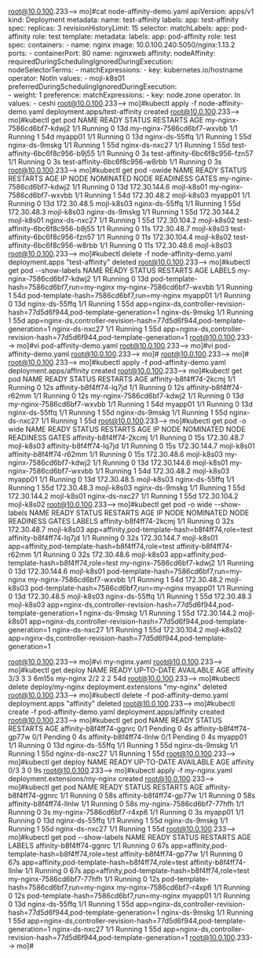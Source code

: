root@10.0.100.233--> mo]#cat node-affinity-demo.yaml 
apiVersion: apps/v1
kind: Deployment
metadata:
  name: test-affinity
  labels:
    app: test-affinity
spec:
  replicas: 3
  revisionHistoryLimit: 15
  selector:
    matchLabels:
      app: pod-affinity
      role: test
  template:
    metadata:
      labels:
        app: pod-affinity
        role: test
    spec:
      containers:
      - name: nginx
        image: 10.0.100.240:5050/nginx:1.13.2
        ports:
        - containerPort: 80
          name: nginxweb
      affinity:
        nodeAffinity:
          requiredDuringSchedulingIgnoredDuringExecution:  
            nodeSelectorTerms:
            - matchExpressions:
              - key: kubernetes.io/hostname
                operator: NotIn
                values:
                - mojl-k8s01
          preferredDuringSchedulingIgnoredDuringExecution:  
          - weight: 1
            preference:
              matchExpressions:
              - key: node.zone
                operator: In
                values:
                - ceshi
root@10.0.100.233--> mo]#kubectl apply -f node-affinity-demo.yaml 
deployment.apps/test-affinity created
root@10.0.100.233--> mo]#kubectl get pod
NAME                             READY   STATUS    RESTARTS   AGE
my-nginx-7586cd6bf7-kdwj2        1/1     Running   0          13d
my-nginx-7586cd6bf7-wxvbb        1/1     Running   1          54d
myapp01                          1/1     Running   0          13d
nginx-ds-55ffq                   1/1     Running   1          55d
nginx-ds-9mskg                   1/1     Running   1          55d
nginx-ds-nxc27                   1/1     Running   1          55d
test-affinity-6bc6f8c956-b9j55   1/1     Running   0          3s
test-affinity-6bc6f8c956-fzn57   1/1     Running   0          3s
test-affinity-6bc6f8c956-w8rbb   1/1     Running   0          3s
root@10.0.100.233--> mo]#kubectl get pod -owide
NAME                             READY   STATUS    RESTARTS   AGE   IP             NODE         NOMINATED NODE   READINESS GATES
my-nginx-7586cd6bf7-kdwj2        1/1     Running   0          13d   172.30.144.6   mojl-k8s01   <none>           <none>
my-nginx-7586cd6bf7-wxvbb        1/1     Running   1          54d   172.30.48.2    mojl-k8s03   <none>           <none>
myapp01                          1/1     Running   0          13d   172.30.48.5    mojl-k8s03   <none>           <none>
nginx-ds-55ffq                   1/1     Running   1          55d   172.30.48.3    mojl-k8s03   <none>           <none>
nginx-ds-9mskg                   1/1     Running   1          55d   172.30.144.2   mojl-k8s01   <none>           <none>
nginx-ds-nxc27                   1/1     Running   1          55d   172.30.104.2   mojl-k8s02   <none>           <none>
test-affinity-6bc6f8c956-b9j55   1/1     Running   0          11s   172.30.48.7    mojl-k8s03   <none>           <none>
test-affinity-6bc6f8c956-fzn57   1/1     Running   0          11s   172.30.104.4   mojl-k8s02   <none>           <none>
test-affinity-6bc6f8c956-w8rbb   1/1     Running   0          11s   172.30.48.6    mojl-k8s03   <none>           <none>
root@10.0.100.233--> mo]#kubectl delete -f node-affinity-demo.yaml 
deployment.apps "test-affinity" deleted
root@10.0.100.233--> mo]#kubectl get pod --show-labels
NAME                        READY   STATUS    RESTARTS   AGE   LABELS
my-nginx-7586cd6bf7-kdwj2   1/1     Running   0          13d   pod-template-hash=7586cd6bf7,run=my-nginx
my-nginx-7586cd6bf7-wxvbb   1/1     Running   1          54d   pod-template-hash=7586cd6bf7,run=my-nginx
myapp01                     1/1     Running   0          13d   <none>
nginx-ds-55ffq              1/1     Running   1          55d   app=nginx-ds,controller-revision-hash=77d5d6f944,pod-template-generation=1
nginx-ds-9mskg              1/1     Running   1          55d   app=nginx-ds,controller-revision-hash=77d5d6f944,pod-template-generation=1
nginx-ds-nxc27              1/1     Running   1          55d   app=nginx-ds,controller-revision-hash=77d5d6f944,pod-template-generation=1
root@10.0.100.233--> mo]#vi pod-affinity-demo.yaml
root@10.0.100.233--> mo]#vi pod-affinity-demo.yaml
root@10.0.100.233--> mo]#
root@10.0.100.233--> mo]#
root@10.0.100.233--> mo]#kubectl apply -f pod-affinity-demo.yaml 
deployment.apps/affinity created
root@10.0.100.233--> mo]#kubectl get pod
NAME                        READY   STATUS    RESTARTS   AGE
affinity-b8f4ff74-2kcmj     1/1     Running   0          12s
affinity-b8f4ff74-lq7jd     1/1     Running   0          12s
affinity-b8f4ff74-r62mm     1/1     Running   0          12s
my-nginx-7586cd6bf7-kdwj2   1/1     Running   0          13d
my-nginx-7586cd6bf7-wxvbb   1/1     Running   1          54d
myapp01                     1/1     Running   0          13d
nginx-ds-55ffq              1/1     Running   1          55d
nginx-ds-9mskg              1/1     Running   1          55d
nginx-ds-nxc27              1/1     Running   1          55d
root@10.0.100.233--> mo]#kubectl get pod -o wide
NAME                        READY   STATUS    RESTARTS   AGE   IP             NODE         NOMINATED NODE   READINESS GATES
affinity-b8f4ff74-2kcmj     1/1     Running   0          15s   172.30.48.7    mojl-k8s03   <none>           <none>
affinity-b8f4ff74-lq7jd     1/1     Running   0          15s   172.30.144.7   mojl-k8s01   <none>           <none>
affinity-b8f4ff74-r62mm     1/1     Running   0          15s   172.30.48.6    mojl-k8s03   <none>           <none>
my-nginx-7586cd6bf7-kdwj2   1/1     Running   0          13d   172.30.144.6   mojl-k8s01   <none>           <none>
my-nginx-7586cd6bf7-wxvbb   1/1     Running   1          54d   172.30.48.2    mojl-k8s03   <none>           <none>
myapp01                     1/1     Running   0          13d   172.30.48.5    mojl-k8s03   <none>           <none>
nginx-ds-55ffq              1/1     Running   1          55d   172.30.48.3    mojl-k8s03   <none>           <none>
nginx-ds-9mskg              1/1     Running   1          55d   172.30.144.2   mojl-k8s01   <none>           <none>
nginx-ds-nxc27              1/1     Running   1          55d   172.30.104.2   mojl-k8s02   <none>           <none>
root@10.0.100.233--> mo]#kubectl get pod -o wide --show-labels
NAME                        READY   STATUS    RESTARTS   AGE   IP             NODE         NOMINATED NODE   READINESS GATES   LABELS
affinity-b8f4ff74-2kcmj     1/1     Running   0          32s   172.30.48.7    mojl-k8s03   <none>           <none>            app=affinity,pod-template-hash=b8f4ff74,role=test
affinity-b8f4ff74-lq7jd     1/1     Running   0          32s   172.30.144.7   mojl-k8s01   <none>           <none>            app=affinity,pod-template-hash=b8f4ff74,role=test
affinity-b8f4ff74-r62mm     1/1     Running   0          32s   172.30.48.6    mojl-k8s03   <none>           <none>            app=affinity,pod-template-hash=b8f4ff74,role=test
my-nginx-7586cd6bf7-kdwj2   1/1     Running   0          13d   172.30.144.6   mojl-k8s01   <none>           <none>            pod-template-hash=7586cd6bf7,run=my-nginx
my-nginx-7586cd6bf7-wxvbb   1/1     Running   1          54d   172.30.48.2    mojl-k8s03   <none>           <none>            pod-template-hash=7586cd6bf7,run=my-nginx
myapp01                     1/1     Running   0          13d   172.30.48.5    mojl-k8s03   <none>           <none>            <none>
nginx-ds-55ffq              1/1     Running   1          55d   172.30.48.3    mojl-k8s03   <none>           <none>            app=nginx-ds,controller-revision-hash=77d5d6f944,pod-template-generation=1
nginx-ds-9mskg              1/1     Running   1          55d   172.30.144.2   mojl-k8s01   <none>           <none>            app=nginx-ds,controller-revision-hash=77d5d6f944,pod-template-generation=1
nginx-ds-nxc27              1/1     Running   1          55d   172.30.104.2   mojl-k8s02   <none>           <none>            app=nginx-ds,controller-revision-hash=77d5d6f944,pod-template-generation=1

root@10.0.100.233--> mo]#vi my-nginx.yaml
root@10.0.100.233--> mo]#kubectl get deploy
NAME       READY   UP-TO-DATE   AVAILABLE   AGE
affinity   3/3     3            3           6m15s
my-nginx   2/2     2            2           54d
root@10.0.100.233--> mo]#kubectl delete deploy/my-nginx
deployment.extensions "my-nginx" deleted
root@10.0.100.233--> mo]#kubectl delete -f pod-affinity-demo.yaml 
deployment.apps "affinity" deleted
root@10.0.100.233--> mo]#kubectl create -f pod-affinity-demo.yaml 
deployment.apps/affinity created
root@10.0.100.233--> mo]#kubectl get pod
NAME                      READY   STATUS    RESTARTS   AGE
affinity-b8f4ff74-ggnrc   0/1     Pending   0          4s
affinity-b8f4ff74-gp77w   0/1     Pending   0          4s
affinity-b8f4ff74-llnlw   0/1     Pending   0          4s
myapp01                   1/1     Running   0          13d
nginx-ds-55ffq            1/1     Running   1          55d
nginx-ds-9mskg            1/1     Running   1          55d
nginx-ds-nxc27            1/1     Running   1          55d
root@10.0.100.233--> mo]#kubectl get deploy
NAME       READY   UP-TO-DATE   AVAILABLE   AGE
affinity   0/3     3            0           9s
root@10.0.100.233--> mo]#kubectl apply -f my-nginx.yaml 
deployment.extensions/my-nginx created
root@10.0.100.233--> mo]#kubectl get pod
NAME                        READY   STATUS    RESTARTS   AGE
affinity-b8f4ff74-ggnrc     1/1     Running   0          58s
affinity-b8f4ff74-gp77w     1/1     Running   0          58s
affinity-b8f4ff74-llnlw     1/1     Running   0          58s
my-nginx-7586cd6bf7-77hfh   1/1     Running   0          3s
my-nginx-7586cd6bf7-r4xp6   1/1     Running   0          3s
myapp01                     1/1     Running   0          13d
nginx-ds-55ffq              1/1     Running   1          55d
nginx-ds-9mskg              1/1     Running   1          55d
nginx-ds-nxc27              1/1     Running   1          55d
root@10.0.100.233--> mo]#kubectl get pod --show-labels
NAME                        READY   STATUS    RESTARTS   AGE   LABELS
affinity-b8f4ff74-ggnrc     1/1     Running   0          67s   app=affinity,pod-template-hash=b8f4ff74,role=test
affinity-b8f4ff74-gp77w     1/1     Running   0          67s   app=affinity,pod-template-hash=b8f4ff74,role=test
affinity-b8f4ff74-llnlw     1/1     Running   0          67s   app=affinity,pod-template-hash=b8f4ff74,role=test
my-nginx-7586cd6bf7-77hfh   1/1     Running   0          12s   pod-template-hash=7586cd6bf7,run=my-nginx
my-nginx-7586cd6bf7-r4xp6   1/1     Running   0          12s   pod-template-hash=7586cd6bf7,run=my-nginx
myapp01                     1/1     Running   0          13d   <none>
nginx-ds-55ffq              1/1     Running   1          55d   app=nginx-ds,controller-revision-hash=77d5d6f944,pod-template-generation=1
nginx-ds-9mskg              1/1     Running   1          55d   app=nginx-ds,controller-revision-hash=77d5d6f944,pod-template-generation=1
nginx-ds-nxc27              1/1     Running   1          55d   app=nginx-ds,controller-revision-hash=77d5d6f944,pod-template-generation=1
root@10.0.100.233--> mo]#
  
